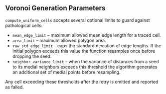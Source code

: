 
## Voronoi Generation Parameters

`compute_uniform_cells` accepts several optional limits to guard against
pathological cells:

- `mean_edge_limit` – maximum allowed mean edge length for a traced cell.
- `area_limit` – maximum allowed polygon area.
- `raw_std_edge_limit` – caps the standard deviation of edge lengths. If the
  initial polygon exceeds this value the function resamples once before
  dropping the seed.
- `neighbor_variance_limit` – when the variance of distances from a seed to its
  medial neighbors exceeds this threshold the algorithm generates an additional
  set of medial points before resampling.

Any cell exceeding these thresholds after the retry is omitted and reported as
failed.
